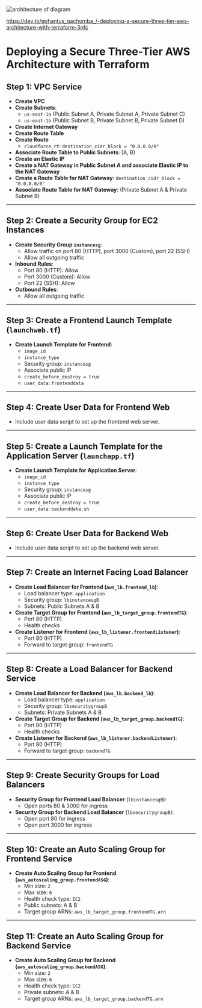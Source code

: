 

![architecture of diagram](https://github.com/user-attachments/assets/98ea43e6-68d2-4689-9b6f-bd1e1f8d47aa)


https://dev.to/ephantus_gachomba_/-deploying-a-secure-three-tier-aws-architecture-with-terraform-3nfc

# Deploying a Secure Three-Tier AWS Architecture with Terraform

## Step 1: VPC Service
- **Create VPC**
- **Create Subnets**:
    - `us-east-1a` (Public Subnet A, Private Subnet A, Private Subnet C)
    - `us-east-1b` (Public Subnet B, Private Subnet B, Private Subnet D)
- **Create Internet Gateway**
- **Create Route Table**
- **Create Route**
    - `cloudforce_rt`: `destination_cidr_block = "0.0.0.0/0"`
- **Associate Route Table to Public Subnets**: (A, B)
- **Create an Elastic IP**
- **Create a NAT Gateway in Public Subnet A and associate Elastic IP to the NAT Gateway**
- **Create a Route Table for NAT Gateway**: `destination_cidr_block = "0.0.0.0/0"`
- **Associate Route Table for NAT Gateway**: (Private Subnet A & Private Subnet B)

---

## Step 2: Create a Security Group for EC2 Instances
- **Create Security Group `instancesg`**: 
    - Allow traffic on port 80 (HTTP), port 3000 (Custom), port 22 (SSH)
    - Allow all outgoing traffic
- **Inbound Rules**:
    - Port 80 (HTTP): Allow
    - Port 3000 (Custom): Allow
    - Port 22 (SSH): Allow
- **Outbound Rules**:
    - Allow all outgoing traffic

---

## Step 3: Create a Frontend Launch Template (`launchweb.tf`)
- **Create Launch Template for Frontend**:
    - `image_id`
    - `instance_type`
    - Security group: `instancesg`
    - Associate public IP
    - `create_before_destroy = true`
    - `user_data`: `frontenddata`

---

## Step 4: Create User Data for Frontend Web
- Include user data script to set up the frontend web server.

---

## Step 5: Create a Launch Template for the Application Server (`launchapp.tf`)
- **Create Launch Template for Application Server**:
    - `image_id`
    - `instance_type`
    - Security group: `instancesg`
    - Associate public IP
    - `create_before_destroy = true`
    - `user_data`: `backenddata.sh`

---

## Step 6: Create User Data for Backend Web
- Include user data script to set up the backend web server.

---

## Step 7: Create an Internet Facing Load Balancer
- **Create Load Balancer for Frontend (`aws_lb.frontend_lb`)**:
    - Load balancer type: `application`
    - Security group: `lbinstancesgB`
    - Subnets: Public Subnets A & B
- **Create Target Group for Frontend (`aws_lb_target_group.frontendTG`)**:
    - Port 80 (HTTP)
    - Health checks
- **Create Listener for Frontend (`aws_lb_listener.frontendListener`)**:
    - Port 80 (HTTP)
    - Forward to target group: `frontendTG`

---

## Step 8: Create a Load Balancer for Backend Service
- **Create Load Balancer for Backend (`aws_lb.backend_lb`)**:
    - Load balancer type: `application`
    - Security group: `lbsecuritygroupB`
    - Subnets: Private Subnets A & B
- **Create Target Group for Backend (`aws_lb_target_group.backendTG`)**:
    - Port 80 (HTTP)
    - Health checks
- **Create Listener for Backend (`aws_lb_listener.backendListener`)**:
    - Port 80 (HTTP)
    - Forward to target group: `backendTG`

---

## Step 9: Create Security Groups for Load Balancers
- **Security Group for Frontend Load Balancer** (`lbinstancesgB`):
    - Open ports 80 & 3000 for ingress
- **Security Group for Backend Load Balancer** (`lbsecuritygroupB`):
    - Open port 80 for ingress
    - Open port 3000 for ingress

---

## Step 10: Create an Auto Scaling Group for Frontend Service
- **Create Auto Scaling Group for Frontend (`aws_autoscaling_group.frontendASG`)**:
    - Min size: `2`
    - Max size: `6`
    - Health check type: `EC2`
    - Public subnets: A & B
    - Target group ARNs: `aws_lb_target_group.frontendTG.arn`

---

## Step 11: Create an Auto Scaling Group for Backend Service
- **Create Auto Scaling Group for Backend (`aws_autoscaling_group.backendASG`)**:
    - Min size: `2`
    - Max size: `6`
    - Health check type: `EC2`
    - Private subnets: A & B
    - Target group ARNs: `aws_lb_target_group.backendTG.arn`

